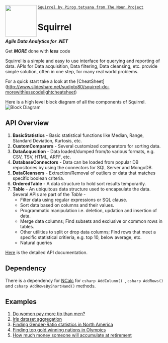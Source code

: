 <a href="Squirrel"><img src="https://raw.github.com/sudipto80/Squirrel/newb/img/icon_26718.png" align="left" height="100" width="100" ></a>[`Squirrel by Pirog tetyana from The Noun Project`](https://raw.github.com/sudipto80/Squirrel/newb/img/license.txt)

Squirrel
========

***Agile Data Analytics for .NET***

Get ***MORE*** done with ***less*** code

Squirrel is a simple and easy to use interface for querying and reporting of data. APIs for Data acquisition, Data filtering, Data cleansing, etc. provide simple solution, often in one step, for many real world problems. 

For a quick start take a look at the [CheatSheet] (http://www.slideshare.net/sudipto80/squirrel-do-morewithlesscodelightcheatsheet)


Here is a high level block diagram of all the components of Squirrel.
![Block Diagram](http://gifyu.com/images/blocks.png "High Level Block Diagram")

API Overview
------------

1. **BasicStatistics** - Basic statistical functions like Median, Range, Standard Deviation, Kurtosis, etc.
2. **CustomComparers** - Several customized comparators for sorting data.
3. **DataAcqusition** - Data loaded/dumped from/to various formats, e.g. CSV, TSV, HTML, ARFF, etc.
4. **DatabaseConnectors** - Data can be loaded from popular DB repositories by using the connectors for SQL Server and MongoDB.
5. **DataCleansers** - Extraction/Removal of outliers or data that matches specific boolean criteria.
6. **OrderedTable** - A data structure to hold sort results temporarily.
7. **Table** - An ubiquitous data structure used to encapsulate the data. Several APIs are part of the *Table* -
   * Filter data using regular expressions or SQL clause.
   * Sort data based on columns and their values.
   * Programmatic manipulation i.e. deletion, updation and insertion of data.
   * Merge data columns; Find subsets and exclusive or common rows in tables.
   * Other utilities to split or drop data columns; Find rows that meet a specific statistical critieria, e.g. top 10, below average, etc.
   * Natural queries

[Here](https://raw.github.com/sudipto80/Squirrel/newb/doc/TableAPI.chm) is the detailed API documentation.

Dependency
----------

There is a dependency for [NCalc](https://ncalc.codeplex.com/) for ```csharp AddColumn() ```,  ```csharp AddRows()``` and ```csharp AddRowsByShortHand()``` methods. 

Examples
--------

1. [Do women pay more tip than men?](https://github.com/sudipto80/Squirrel/blob/master/ScreenCastDemos/example-01.md)
2. [Iris dataset aggregation](https://github.com/sudipto80/Squirrel/blob/master/ScreenCastDemos/example-02.md)
3. [Finding Gender-Ratio statistics in North America](https://github.com/sudipto80/Squirrel/blob/master/ScreenCastDemos/example-03.md)
4. [Finding top gold winning nations in Olympics](https://github.com/sudipto80/Squirrel/blob/master/ScreenCastDemos/example-04.md)
5. [How much money someone will accumulate at retirement](https://github.com/sudipto80/Squirrel/blob/master/ScreenCastDemos/example-05.md)

